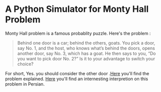# A Python Simulator for Monty Hall Problem

Monty Hall problem is a famous probablity puzzle. Here's the problem :

>Behind one door is a car; behind the others, goats. You pick a door, say No. 1, and the host, who knows what’s behind the doors, opens another door, say No. 3, which has a goat. He then says to you, “Do you want to pick door No. 2?” Is it to your advantage to switch your choice?

For short, Yes. you should consider the other door .[Here](https://medium.com/swlh/explaining-the-monty-hall-problem-ce8152b7cbc0) you'll find the problem explained. [Here](http://consequence.blog.ir/post/37) you'll find an internesting interpretion on this problem in Persian.
